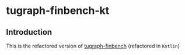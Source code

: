 # tugraph-finbench-kt

## Introduction

This is the refactored version of [tugraph-finbench](https://github.com/DrEden33773/tugraph-finbench) (refactored
in `Kotlin`)